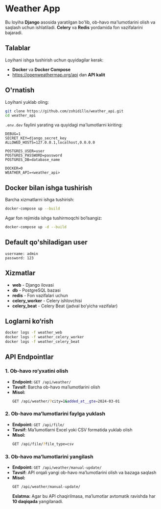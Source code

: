 # Weather App

Bu loyiha **Django** asosida yaratilgan bo'lib, ob-havo ma'lumotlarini olish va saqlash uchun ishlatiladi. **Celery** va
**Redis** yordamida fon vazifalarini bajaradi.

## Talablar

Loyihani ishga tushirish uchun quyidagilar kerak:

- **Docker** va **Docker Compose**
- https://openweathermap.org/api dan **API kalit**

## O'rnatish

Loyihani yuklab oling:

```bash
git clone https://github.com/zohidillo/weather_api.git
cd weather_api
```

`.env.dev` faylini yarating va quyidagi ma'lumotlarni kiriting:

```env
DEBUG=1
SECRET_KEY=django_secret_key
ALLOWED_HOSTS=127.0.0.1,localhost,0.0.0.0

POSTGRES_USER=user
POSTGRES_PASSWORD=password
POSTGRES_DB=database_name

DOCKER=0
WEATHER_API=<weather_api>
```

## Docker bilan ishga tushirish

Barcha xizmatlarni ishga tushirish:

```bash
docker-compose up --build
```

Agar fon rejimida ishga tushirmoqchi bo‘lsangiz:

```bash
docker-compose up -d --build
```

## Default qo'shiladigan user

```
username: admin
password: 123
```

## Xizmatlar

- **web** - Django ilovasi
- **db** - PostgreSQL bazasi
- **redis** - Fon vazifalari uchun
- **celery_worker** - Celery ishlovchisi
- **celery_beat** - Celery Beat (jadval bo‘yicha vazifalar)

## Loglarni ko‘rish

```bash
docker logs -f weather_web
docker logs -f weather_celery_worker
docker logs -f weather_celery_beat
```

## API Endpointlar

### 1. Ob-havo ro‘yxatini olish

- **Endpoint:** `GET /api/weather/`
- **Tavsif:** Barcha ob-havo ma’lumotlarini olish
- **Misol:**
  ```bash
  GET /api/weather/?city=1&added_at__gte=2024-03-01
  ```

### 2. Ob-havo ma’lumotlarini faylga yuklash

- **Endpoint:** `GET /api/file/`
- **Tavsif:** Ma’lumotlarni Excel yoki CSV formatida yuklab olish
- **Misol:**
  ```bash
  GET /api/file/?file_type=csv
  ```

### 3. Ob-havo ma’lumotlarini yangilash

- **Endpoint:** `GET /api/weather/manual-update/`
- **Tavsif:** API orqali yangi ob-havo ma’lumotlarini olish va bazaga saqlash
- **Misol:**
  ```bash
  GET /api/weather/manual-update/
  ```
  **Eslatma:** Agar bu API chaqirilmasa, ma’lumotlar avtomatik ravishda har **10 daqiqada** yangilanadi.

